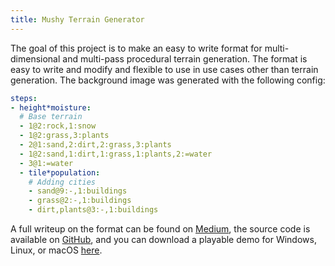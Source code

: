 ```yaml
---
title: Mushy Terrain Generator
---
```


The goal of this project is to make an easy to write format for multi-dimensional and multi-pass procedural terrain generation. The format is easy to write and modify and flexible to use in use cases other than terrain generation. The background image was generated with the following config:

```yaml
steps:
- height*moisture:
  # Base terrain
  - 1@2:rock,1:snow
  - 1@2:grass,3:plants
  - 2@1:sand,2:dirt,2:grass,3:plants
  - 1@2:sand,1:dirt,1:grass,1:plants,2:=water
  - 3@1:=water
  - tile*population:
    # Adding cities
    - sand@9:-,1:buildings
    - grass@2:-,1:buildings
    - dirt,plants@3:-,1:buildings
```

 A full writeup on the format can be found on [Medium](https://medium.com/@gammagames/mushy-terrain-478a7aeb4c12), the source code is available on [GitHub](https://github.com/GammaGames/mushy-terrain/blob/master/assets/scripts/tilegen.gd), and you can download a playable demo for Windows, Linux, or macOS [here](/download).
